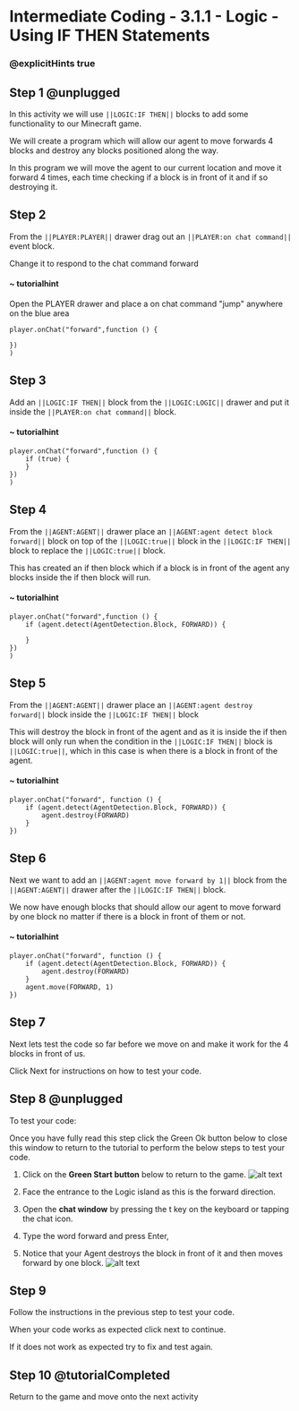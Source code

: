 # Intermediate Coding - 3.1.1 - Logic - Using IF THEN Statements

### @explicitHints true

## Step 1 @unplugged
In this activity we will use ``||LOGIC:IF THEN||`` blocks to add some functionality to our Minecraft game.

We will create a program which will allow our agent to move forwards 4 blocks and destroy any blocks positioned along the way.

In this program we will move the agent to our current location and move it forward 4 times, each time checking if a block is in front of it and if so destroying it.

## Step 2
From the ``||PLAYER:PLAYER||`` drawer drag out an ``||PLAYER:on chat command||`` event block. 

Change it to respond to the chat command forward
#### ~ tutorialhint
Open the PLAYER drawer and place a on chat command "jump" anywhere on the blue area
```blocks
player.onChat("forward",function () {
 
})
)
```
## Step 3
Add an ``||LOGIC:IF THEN||`` block from the ``||LOGIC:LOGIC||`` drawer and put it inside the ``||PLAYER:on chat command||`` block.
#### ~ tutorialhint
```blocks 
player.onChat("forward",function () {
	if (true) {
    }
})
)
```

## Step 4
From the ``||AGENT:AGENT||`` drawer place an ``||AGENT:agent detect block forward||`` block on top of the ``||LOGIC:true||`` block in the ``||LOGIC:IF THEN||`` block to replace the ``||LOGIC:true||`` block.

This has created an if then block which if a block is in front of the agent any blocks inside the if then block will run.

#### ~ tutorialhint
```blocks 
player.onChat("forward",function () {
	if (agent.detect(AgentDetection.Block, FORWARD)) {
    	
    }
})
)
```

## Step 5
From the ``||AGENT:AGENT||`` drawer place an ``||AGENT:agent destroy forward||`` block inside the ``||LOGIC:IF THEN||`` block

This will destroy the block in front of the agent and as it is inside the if then block will only run when the condition in the ``||LOGIC:IF THEN||`` block is ``||LOGIC:true||``, which in this case is when there is a block in front of the agent.
#### ~ tutorialhint
```blocks 
player.onChat("forward", function () {
    if (agent.detect(AgentDetection.Block, FORWARD)) {
        agent.destroy(FORWARD)
    }
})
```

## Step 6
Next we want to add an ``||AGENT:agent move forward by 1||`` block from the ``||AGENT:AGENT||`` drawer after the ``||LOGIC:IF THEN||`` block.

We now have enough blocks that should allow our agent to move forward by one block no matter if there is a block in front of them or not.

#### ~ tutorialhint
```blocks 
player.onChat("forward", function () {
    if (agent.detect(AgentDetection.Block, FORWARD)) {
        agent.destroy(FORWARD)
    }
    agent.move(FORWARD, 1)
})
```
## Step 7
Next lets test the code so far before we move on and make it work for the 4 blocks in front of us.

Click Next for instructions on how to test your code.

## Step 8 @unplugged
To test your code:

Once you have fully read this step click the Green Ok button below to close this window to return to the tutorial to perform the below steps to test your code.

1. Click on the **Green Start button** below to return to the game.
![alt text](https://intermediate.codingcredentials.com/Lesson2/2.1.1/images/2.jpg?raw=true "Start")


2. Face the entrance to the Logic island as this is the forward direction.
3. Open the **chat window** by pressing the t key on the keyboard or tapping the chat icon.
4. Type the word forward and press Enter,
5. Notice that your Agent destroys the block in front of it and then moves forward by one block.
![alt text](https://intermediate.codingcredentials.com/Lesson3/3.1.1/images/1.jpg?raw=true "Agent")


## Step 9
Follow the instructions in the previous step to test your code.

When your code works as expected click next to continue.

If it does not work as expected try to fix and test again.

## Step 10 @tutorialCompleted
Return to the game and move onto the next activity
